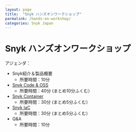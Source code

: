```yaml
---
layout: page
title:  "Snyk ハンズオンワークショップ"
parmalink: /hands-on-workshop/
categories: Snyk Japan
---
```


# Snyk ハンズオンワークショップ

アジェンダ：

* Snyk紹介＆製品概要
  * 所要時間：10分
* [Snyk Code & OSS](https://github.com/snyk-japan/snyk-sca-sast-workshop)
  * 所要時間：40分 (まとめ10分ふくむ）
* [Snyk Container](https://github.com/snyk-japan/snyk-container-workshop)
  * 所要時間：30分 (まとめ5分ふくむ）
* [Snyk IaC](https://github.com/snyk-japan/snyk-iac-workshop)
  * 所要時間：30分 (まとめ5分ふくむ）
* Q&A
  * 所要時間：10分


